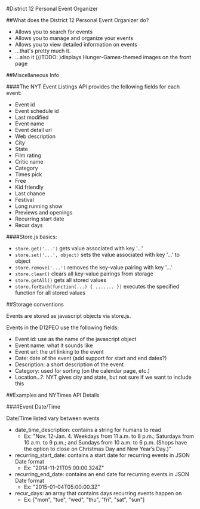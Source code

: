 #District 12 Personal Event Organizer

##What does the District 12 Personal Event Organizer do?
- Allows you to search for events
- Allows you to manage and organize your events
- Allows you to view detailed information on events
- ...that's pretty much it.
- ...also it (//TODO: )displays Hunger-Games-themed images on the front page

##Miscellaneous Info

####The NYT Event Listings API provides the following fields for each event:
- Event id
- Event schedule id
- Last modified
- Event name
- Event detail url
- Web description
- City
- State
- Film rating
- Critic name
- Category
- Times pick
- Free
- Kid friendly
- Last chance
- Festival
- Long running show
- Previews and openings
- Recurring start date
- Recur days

####Store.js basics:
- `store.get('...')` gets value associated with key '...'
- `store.set('...', object)` sets the value associated with key '...' to object
- `store.remove('...')` removes the key-value pairing with key '...'
- `store.clear()` clears all key-value pairings from storage
- `store.getAll()` gets all stored values
- `store.forEach(function(...) { ....... })` executes the specified function for
	all stored values

##Storage conventions

Events are stored as javascript objects via store.js.

Events in the D12PEO use the following fields:
- Event id: use as the name of the javascript object
- Event name: what it sounds like
- Event url: the url linking to the event
- Date: date of the event (add support for start and end dates?)
- Description: a short description of the event
- Category: used for sorting (on the calendar page, etc.)
- Location...?: NYT gives city and state, but not sure if we want to include this

##Examples and NYTimes API Details

####Event Date/Time

Date/Time listed vary between events
- date_time_description: contains a string for humans to read
	- Ex: "Nov. 12-Jan. 4. Weekdays from 11 a.m. to 8 p.m.; Saturdays from 10 a.m. to 9 p.m.; and Sundays from 10 a.m. to 6 p.m. (Shops have the option to close on Christmas Day and New Year’s Day.)"
- recurring_start_date: contains a start date for recurring events in JSON Date format
	- Ex: "2014-11-21T05:00:00.324Z"
- recurring_end_date: contains an end date for recurring events in JSON Date format
	- Ex: "2015-01-04T05:00:00.3Z"
- recur_days: an array that contains days recurring events happen on
	- Ex: ["mon", "tue", "wed", "thu", "fri", "sat", "sun"]